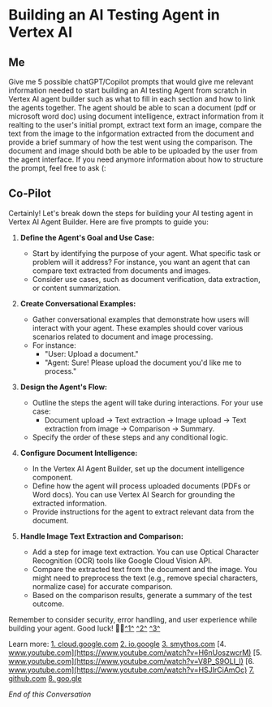 # Building an AI Testing Agent in Vertex AI  

## Me
Give me 5 possible chatGPT/Copilot prompts that would give me relevant information needed to start building an AI testing Agent from scratch in Vertex AI agent builder such as what to fill in each section and how to link the agents together. The agent should be able to scan a document (pdf or microsoft word doc) using document intelligence, extract information from it realting to the user's initial prompt, extract text form an image, compare the text from the image to the infgormation extracted from the document and provide a brief summary of how the test went using the comparison. The document and image should both be able to be uploaded by the user from the agent interface. If you need anymore information about how to structure the prompt, feel free to ask (:  

## Co-Pilot
[1]: https://www.youtube.com/watch?v=H6nUoszwcrM ""
[2]: https://www.youtube.com/watch?v=V8P_S9OLI_I ""
[3]: https://www.youtube.com/watch?v=HSJIrCiAmOc ""
[4]: https://cloud.google.com/blog/products/ai-machine-learning/build-generative-ai-experiences-with-vertex-ai-agent-builder ""
[5]: https://io.google/2024/explore/6f1a4481-7b82-45c9-83eb-caa6e2391152/ ""
[6]: https://smythos.com/ai-integrations/api-integrations/building-ai-agents-with-google-vertex-ai/ ""
[7]: https://github.com/architecturebytes/vertex-ai-agents ""
[8]: https://goo.gle/flutter-get-started ""

Certainly! Let's break down the steps for building your AI testing agent in Vertex AI Agent Builder. Here are five prompts to guide you:

1. **Define the Agent's Goal and Use Case:**
   - Start by identifying the purpose of your agent. What specific task or problem will it address? For instance, you want an agent that can compare text extracted from documents and images.
   - Consider use cases, such as document verification, data extraction, or content summarization.

2. **Create Conversational Examples:**
   - Gather conversational examples that demonstrate how users will interact with your agent. These examples should cover various scenarios related to document and image processing.
   - For instance:
     - "User: Upload a document."
     - "Agent: Sure! Please upload the document you'd like me to process."

3. **Design the Agent's Flow:**
   - Outline the steps the agent will take during interactions. For your use case:
     - Document upload → Text extraction → Image upload → Text extraction from image → Comparison → Summary.
   - Specify the order of these steps and any conditional logic.

4. **Configure Document Intelligence:**
   - In the Vertex AI Agent Builder, set up the document intelligence component.
   - Define how the agent will process uploaded documents (PDFs or Word docs). You can use Vertex AI Search for grounding the extracted information.
   - Provide instructions for the agent to extract relevant data from the document.

5. **Handle Image Text Extraction and Comparison:**
   - Add a step for image text extraction. You can use Optical Character Recognition (OCR) tools like Google Cloud Vision API.
   - Compare the extracted text from the document and the image. You might need to preprocess the text (e.g., remove special characters, normalize case) for accurate comparison.
   - Based on the comparison results, generate a summary of the test outcome.

Remember to consider security, error handling, and user experience while building your agent. Good luck! 🤖🚀[^1^][4] [^2^][5] [^3^][6]

Learn more: [1. cloud.google.com](https://cloud.google.com/blog/products/ai-machine-learning/build-generative-ai-experiences-with-vertex-ai-agent-builder) 
[2. io.google](https://io.google/2024/explore/6f1a4481-7b82-45c9-83eb-caa6e2391152/) 
[3. smythos.com](https://smythos.com/ai-integrations/api-integrations/building-ai-agents-with-google-vertex-ai/) 
[4. www.youtube.com](https://www.youtube.com/watch?v=H6nUoszwcrM) 
[5. www.youtube.com](https://www.youtube.com/watch?v=V8P_S9OLI_I) 
[6. www.youtube.com](https://www.youtube.com/watch?v=HSJIrCiAmOc) 
[7. github.com](https://github.com/architecturebytes/vertex-ai-agents) 
[8. goo.gle](https://goo.gle/flutter-get-started)  

*End of this Conversation*
